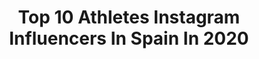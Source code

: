 ---
title: Top 10 Athletes Instagram Influencers In Spain In 2020
description: >-
  Find top athletes Instagram influencers in Spain in 2020. Most popular hashtags: #yomequedoencasa #yoentrenoencasa #crossfit #fitness.
platform: Instagram
profiles:
  - username: "paulitah_sw"
    fullname: >-
      PAULA GARCIA †🍑
    location: "Spain"
    followers: 11206
    engagement: 3650
    commentsToLikes: 0.094163
    id: ck6tkr1jy58my0j71ikhxnajn
    verified: false
    hashtags: ""
  - username: "pitufollow"
    fullname: >-
      SERGIO TURULL
    location: "Spain"
    followers: 65059
    engagement: 327
    commentsToLikes: 0.088066
    id: ck5bz45gnqevz0i11af9b59hl
    verified: true
    hashtags: "#viaje, #yoayudodesdecasa, #ultrarunner, #vitaminwell"
  - username: "ritagarciaherrera"
    fullname: >-
      Rita Garcia
    location: "Spain"
    followers: 30632
    engagement: 739
    commentsToLikes: 0.023427
    id: ck5hr9fxfuhvt0i11ye1lkgut
    verified: false
    hashtags: "#crossfit, #dogsfriendly, #pppfamily, #truelove"
  - username: "adrigill10"
    fullname: >-
      Adrian Simon Gill
    location: "Spain"
    followers: 3742
    engagement: 2057
    commentsToLikes: 0.090041
    id: ck8td8grr2btr0j78hbbady5r
    verified: false
    hashtags: "#hometeam, #fcbarcelona, #fcbmasia, #soccer"
  - username: "fisioterapablo"
    fullname: >-
      Pablo
    location: "Spain"
    followers: 21955
    engagement: 302
    commentsToLikes: 0.076441
    id: ck0tvw9amd2ax0i194oionphx
    verified: false
    hashtags: "#baqueira, #seviene, #catalonia, #frontsquat"
  - username: "thomas_heurtel"
    fullname: >-
      Thomas Heurtel
    location: "Spain"
    followers: 30797
    engagement: 1567
    commentsToLikes: 0.014748
    id: ck6u4d5dl31zf0j71vokjde7w
    verified: true
    hashtags: "#verysoon, #undiamenys, #themarathoncontinues, #soon"
  - username: "annacometpascua"
    fullname: >-
      Anna Comet i Pascua
    location: "Spain"
    followers: 7317
    engagement: 913
    commentsToLikes: 0.114519
    id: ck13c9269z6td0i19q48lh8hj
    verified: false
    hashtags: "#rollingthemountains, #workinghard, #sport, #readytogo"
  - username: "larselsjan"
    fullname: >-
      LARS ELSJAN | 🇳🇱
    location: "Spain"
    followers: 9852
    engagement: 554
    commentsToLikes: 0.144286
    id: ck8t49umx5zme0j78gqcmjy6t
    verified: false
    hashtags: "#styleformen, #streetfashion, #menswear, #socialdistancing"
  - username: "ibiarge1"
    fullname: >-
      IVÁN BIARGE
    location: "Spain"
    followers: 2288
    engagement: 3265
    commentsToLikes: 0.038419
    id: ck6tz64ud7uay0j71v05rte9n
    verified: false
    hashtags: "#spfutbol, #fssr, #proneosports, #sdhuesca"
  - username: "joelalonso_wm"
    fullname: >-
      Joel Alonso
    location: "Spain"
    followers: 32113
    engagement: 889
    commentsToLikes: 0.011531
    id: ck5zyxjphapfd0i147ec0gcqi
    verified: false
    hashtags: "#onlysuelo, #plancha, #streetworkout, #fit"
---